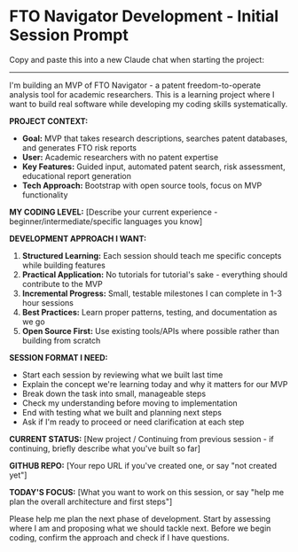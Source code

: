 # FTO Navigator Development - Initial Session Prompt

Copy and paste this into a new Claude chat when starting the project:

---

I'm building an MVP of FTO Navigator - a patent freedom-to-operate analysis tool for academic researchers. This is a learning project where I want to build real software while developing my coding skills systematically.

**PROJECT CONTEXT:**
- **Goal:** MVP that takes research descriptions, searches patent databases, and generates FTO risk reports
- **User:** Academic researchers with no patent expertise
- **Key Features:** Guided input, automated patent search, risk assessment, educational report generation
- **Tech Approach:** Bootstrap with open source tools, focus on MVP functionality

**MY CODING LEVEL:** [Describe your current experience - beginner/intermediate/specific languages you know]

**DEVELOPMENT APPROACH I WANT:**
1. **Structured Learning:** Each session should teach me specific concepts while building features
2. **Practical Application:** No tutorials for tutorial's sake - everything should contribute to the MVP
3. **Incremental Progress:** Small, testable milestones I can complete in 1-3 hour sessions
4. **Best Practices:** Learn proper patterns, testing, and documentation as we go
5. **Open Source First:** Use existing tools/APIs where possible rather than building from scratch

**SESSION FORMAT I NEED:**
- Start each session by reviewing what we built last time
- Explain the concept we're learning today and why it matters for our MVP
- Break down the task into small, manageable steps
- Check my understanding before moving to implementation
- End with testing what we built and planning next steps
- Ask if I'm ready to proceed or need clarification at each step

**CURRENT STATUS:** [New project / Continuing from previous session - if continuing, briefly describe what you've built so far]

**GITHUB REPO:** [Your repo URL if you've created one, or say "not created yet"]

**TODAY'S FOCUS:** [What you want to work on this session, or say "help me plan the overall architecture and first steps"]

Please help me plan the next phase of development. Start by assessing where I am and proposing what we should tackle next. Before we begin coding, confirm the approach and check if I have questions.